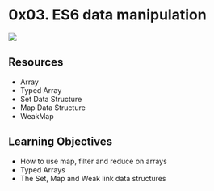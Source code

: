 # 0x03. ES6 data manipulation

![](https://s3.amazonaws.com/alx-intranet.hbtn.io/uploads/medias/2019/12/6ab7bec4727cb5c91257.jpg?X-Amz-Algorithm=AWS4-HMAC-SHA256&X-Amz-Credential=AKIARDDGGGOUSBVO6H7D%2F20231003%2Fus-east-1%2Fs3%2Faws4_request&X-Amz-Date=20231003T055443Z&X-Amz-Expires=86400&X-Amz-SignedHeaders=host&X-Amz-Signature=eafb9753ddab3060145f0c0fa02b0dd43adffa7f617d0430a566ca83fdb619d1)

## Resources
* Array
* Typed Array
* Set Data Structure
* Map Data Structure
* WeakMap

## Learning Objectives
* How to use map, filter and reduce on arrays
* Typed Arrays
* The Set, Map and Weak link data structures
